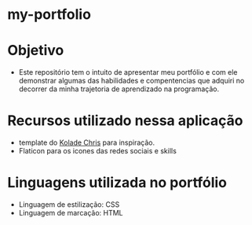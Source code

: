 # my-portfolio
# Objetivo

   * Este repositório tem o intuito de apresentar meu portfólio e com ele demonstrar algumas das habilidades e compentencias que adquiri no decorrer da minha trajetoria de aprendizado na programação.
   
# Recursos utilizado nessa aplicação
  *  template do [Kolade Chris](https://github.com/Ksound22) para inspiração.
  * Flaticon para os icones das redes sociais e skills
  

# Linguagens utilizada no portfólio
  * Linguagem de estilização: CSS
  * Linguagem de marcação: HTML
  
  
  

